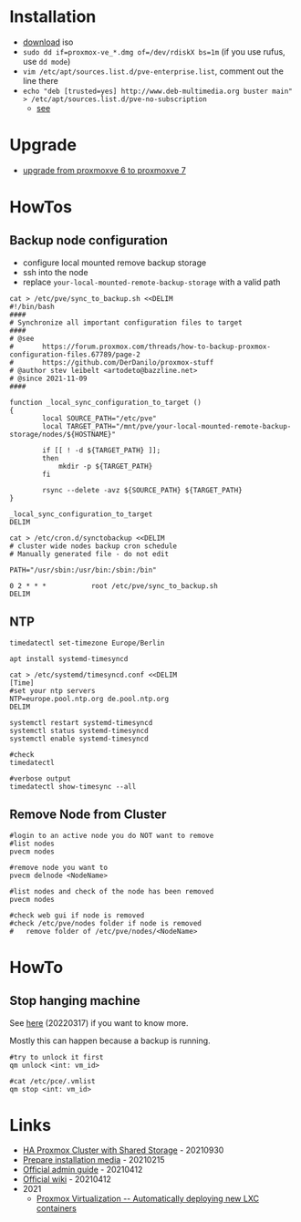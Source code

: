 # Installation

* [download](https://www.proxmox.com/en/downloads/category/iso-images-pve) iso
* `sudo dd if=proxmox-ve_*.dmg of=/dev/rdiskX bs=1m` (if you use rufus, use `dd mode`)
* `vim /etc/apt/sources.list.d/pve-enterprise.list`, comment out the line there
* `echo "deb [trusted=yes] http://www.deb-multimedia.org buster main" > /etc/apt/sources.list.d/pve-no-subscription`
    * [see](https://www.svennd.be/proxmox-ve-5-0-fix-updates-upgrades/)

# Upgrade

* [upgrade from proxmoxve 6 to proxmoxve 7](https://pve.proxmox.com/wiki/Upgrade_from_6.x_to_7.0)

# HowTos

## Backup node configuration

* configure local mounted remove backup storage
* ssh into the node
* replace `your-local-mounted-remote-backup-storage` with a valid path

```
cat > /etc/pve/sync_to_backup.sh <<DELIM
#!/bin/bash
####
# Synchronize all important configuration files to target
####
# @see
#       https://forum.proxmox.com/threads/how-to-backup-proxmox-configuration-files.67789/page-2
#       https://github.com/DerDanilo/proxmox-stuff
# @author stev leibelt <artodeto@bazzline.net>
# @since 2021-11-09
####

function _local_sync_configuration_to_target ()
{
        local SOURCE_PATH="/etc/pve"
        local TARGET_PATH="/mnt/pve/your-local-mounted-remote-backup-storage/nodes/${HOSTNAME}"

        if [[ ! -d ${TARGET_PATH} ]];
        then
            mkdir -p ${TARGET_PATH}
        fi

        rsync --delete -avz ${SOURCE_PATH} ${TARGET_PATH}
}

_local_sync_configuration_to_target
DELIM

cat > /etc/cron.d/synctobackup <<DELIM
# cluster wide nodes backup cron schedule
# Manually generated file - do not edit

PATH="/usr/sbin:/usr/bin:/sbin:/bin"

0 2 * * *           root /etc/pve/sync_to_backup.sh
DELIM
```

## NTP

```
timedatectl set-timezone Europe/Berlin

apt install systemd-timesyncd

cat > /etc/systemd/timesyncd.conf <<DELIM
[Time]
#set your ntp servers
NTP=europe.pool.ntp.org de.pool.ntp.org
DELIM

systemctl restart systemd-timesyncd
systemctl status systemd-timesyncd
systemctl enable systemd-timesyncd

#check
timedatectl

#verbose output
timedatectl show-timesync --all
```

## Remove Node from Cluster

```
#login to an active node you do NOT want to remove
#list nodes
pvecm nodes

#remove node you want to
pvecm delnode <NodeName>

#list nodes and check of the node has been removed
pvecm nodes

#check web gui if node is removed
#check /etc/pve/nodes folder if node is removed
#   remove folder of /etc/pve/nodes/<NodeName>
```

# HowTo

## Stop hanging machine

See [here](https://bobcares.com/blog/proxmox-cant-stop-vm/) (20220317) if you want to know more.

Mostly this can happen because a backup is running.

```
#try to unlock it first
qm unlock <int: vm_id>

#cat /etc/pce/.vmlist
qm stop <int: vm_id>
```

# Links

* [HA Proxmox Cluster with Shared Storage](https://networkingdream.com/server/ha-proxmox-cluster-with-shared-storage/) - 20210930
* [Prepare installation media](https://pve.proxmox.com/wiki/Prepare_Installation_Media) - 20210215
* [Official admin guide](https://pve.proxmox.com/pve-docs/pve-admin-guide.html) - 20210412
* [Official wiki](https://pve.proxmox.com/wiki/Main_Page) - 20210412
* 2021
    * [Proxmox Virtualization -- Automatically deploying new LXC containers](https://blog.nashcom.de/nashcomblog.nsf/dx/proxmox-virtualization-automatically-deploying-new-lxc-containers.htm)

